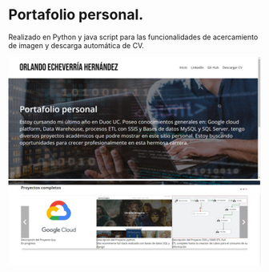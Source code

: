 # Portafolio personal.
Realizado en Python y java script para las funcionalidades de acercamiento de imagen y descarga automática de CV.

![](https://github.com/Echeverria29/OrlandoEngineer/blob/main/img/1.PNG)
![](https://github.com/Echeverria29/OrlandoEngineer/blob/main/img/2.PNG)
